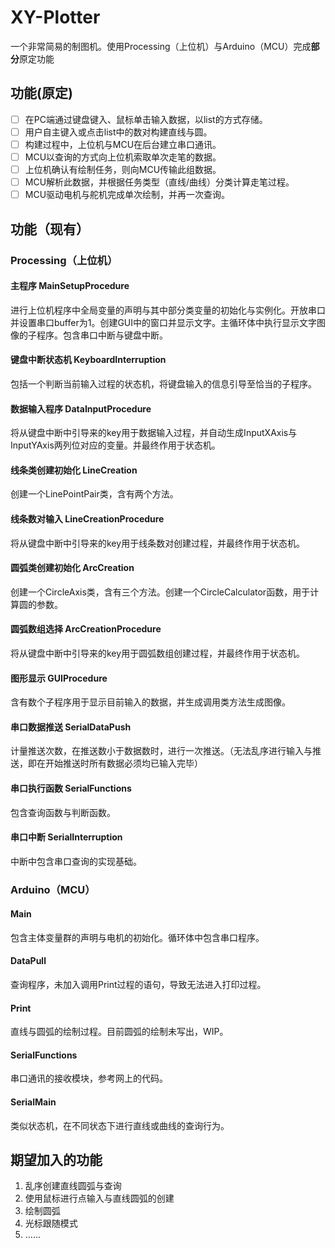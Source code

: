 # XY-Plotter

一个非常简易的制图机。使用Processing（上位机）与Arduino（MCU）完成**部分**原定功能
## 功能(原定)

- [ ] 在PC端通过键盘键入、鼠标单击输入数据，以list的方式存储。
- [ ] 用户自主键入或点击list中的数对构建直线与圆。
- [ ] 构建过程中，上位机与MCU在后台建立串口通讯。
- [ ] MCU以查询的方式向上位机索取单次走笔的数据。
- [ ] 上位机确认有绘制任务，则向MCU传输此组数据。
- [ ] MCU解析此数据，并根据任务类型（直线/曲线）分类计算走笔过程。
- [ ] MCU驱动电机与舵机完成单次绘制，并再一次查询。

## 功能（现有）

### Processing（上位机）

#### 主程序 MainSetupProcedure

进行上位机程序中全局变量的声明与其中部分类变量的初始化与实例化。开放串口并设置串口buffer为1。创建GUI中的窗口并显示文字。主循环体中执行显示文字图像的子程序。包含串口中断与键盘中断。

#### 键盘中断状态机 KeyboardInterruption

包括一个判断当前输入过程的状态机，将键盘输入的信息引导至恰当的子程序。

#### 数据输入程序 DataInputProcedure

将从键盘中断中引导来的key用于数据输入过程，并自动生成InputXAxis与InputYAxis两列位对应的变量。并最终作用于状态机。

#### 线条类创建初始化 LineCreation

创建一个LinePointPair类，含有两个方法。

#### 线条数对输入 LineCreationProcedure

将从键盘中断中引导来的key用于线条数对创建过程，并最终作用于状态机。

#### 圆弧类创建初始化 ArcCreation

创建一个CircleAxis类，含有三个方法。创建一个CircleCalculator函数，用于计算圆的参数。

#### 圆弧数组选择 ArcCreationProcedure

将从键盘中断中引导来的key用于圆弧数组创建过程，并最终作用于状态机。

#### 图形显示 GUIProcedure

含有数个子程序用于显示目前输入的数据，并生成调用类方法生成图像。

#### 串口数据推送 SerialDataPush

计量推送次数，在推送数小于数据数时，进行一次推送。（无法乱序进行输入与推送，即在开始推送时所有数据必须均已输入完毕）

#### 串口执行函数 SerialFunctions

包含查询函数与判断函数。

#### 串口中断 SerialInterruption

 中断中包含串口查询的实现基础。

### Arduino（MCU）

#### Main

包含主体变量群的声明与电机的初始化。循环体中包含串口程序。

#### DataPull

查询程序，未加入调用Print过程的语句，导致无法进入打印过程。

#### Print

直线与圆弧的绘制过程。目前圆弧的绘制未写出，WIP。

#### SerialFunctions

串口通讯的接收模块，参考网上的代码。

#### SerialMain

类似状态机，在不同状态下进行直线或曲线的查询行为。

## 期望加入的功能

1. 乱序创建直线圆弧与查询
2. 使用鼠标进行点输入与直线圆弧的创建
3. 绘制圆弧
4. 光标跟随模式
5. ……